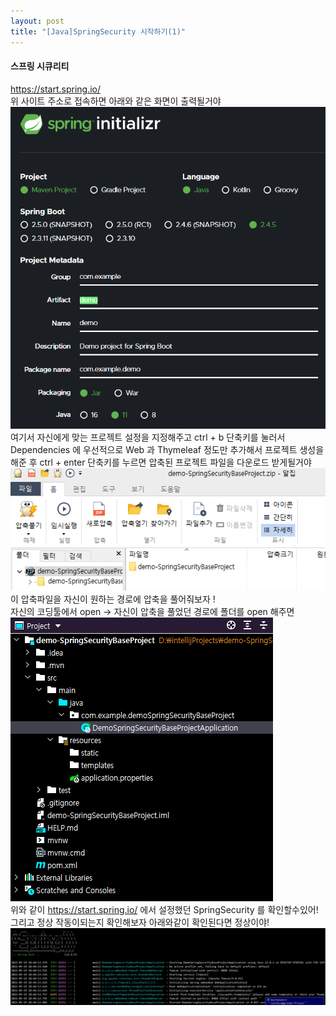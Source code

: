 ```yaml
---
layout: post
title: "[Java]SpringSecurity 시작하기(1)"
---
```


#### 스프링 시큐리티
https://start.spring.io/ 
<br>
위 사이트 주소로 접속하면 아래와 같은 화면이 출력될거야 
<br>
![img.png](../img/img.png)
<br>
여기서 자신에게 맞는 프로젝트 설정을 지정해주고 ctrl + b 단축키를 눌러서  Dependencies 에 우선적으로
Web 과 Thymeleaf 정도만 추가해서 프로젝트 생성을 해준 후 ctrl + enter 단축키를 누르면 
압축된 프로젝트 파일을 다운로드 받게될거야 
<br>
![img_1.png](../img/img_1.png)
<br>
이 압축파일을 자신이 원하는 경로에 압축을 풀어줘보자 ! 
<br>
자신의 코딩툴에서 open -> 자신이 압축을 풀었던 경로에 폴더를 open 해주면
<br>
![img_2.png](../img/img_2.png)
<br>
위와 같이 https://start.spring.io/ 에서 설정했던 SpringSecurity 를 확인할수있어!
<br>
그리고 정상 작동이되는지 확인해보자 아래와같이 확인된다면 정상이야!
<br>
![20210519_184503.png](../img/20210519_184503.png)


